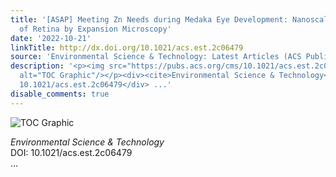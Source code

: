 ```yaml
---
title: '[ASAP] Meeting Zn Needs during Medaka Eye Development: Nanoscale Visualization
  of Retina by Expansion Microscopy'
date: '2022-10-21'
linkTitle: http://dx.doi.org/10.1021/acs.est.2c06479
source: 'Environmental Science & Technology: Latest Articles (ACS Publications)'
description: '<p><img src="https://pubs.acs.org/cms/10.1021/acs.est.2c06479/asset/images/medium/es2c06479_0007.gif"
  alt="TOC Graphic"/></p><div><cite>Environmental Science & Technology</cite></div><div>DOI:
  10.1021/acs.est.2c06479</div> ...'
disable_comments: true
---
```

<p><img src="https://pubs.acs.org/cms/10.1021/acs.est.2c06479/asset/images/medium/es2c06479_0007.gif" alt="TOC Graphic"/></p><div><cite>Environmental Science & Technology</cite></div><div>DOI: 10.1021/acs.est.2c06479</div> ...